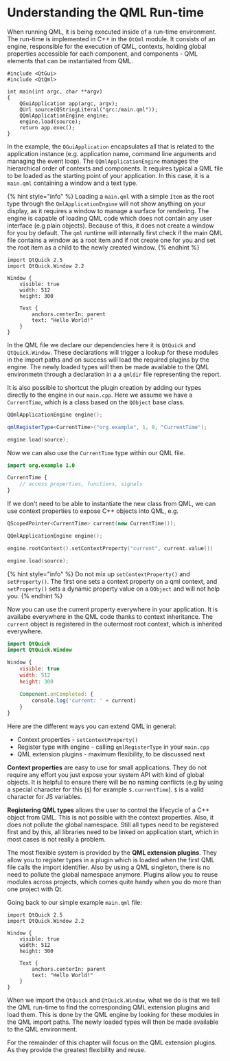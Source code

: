 # Understanding the QML Run-time

When running QML, it is being executed inside of a run-time environment. The run-time is implemented in C++ in the `QtQml` module. It consists of an engine, responsible for the execution of QML, contexts, holding global properties accessible for each component, and components - QML elements that can be instantiated from QML.

```
#include <QtGui>
#include <QtQml>

int main(int argc, char **argv)
{
    QGuiApplication app(argc, argv);
    QUrl source(QStringLiteral("qrc:/main.qml"));
    QQmlApplicationEngine engine;
    engine.load(source);
    return app.exec();
}
```

In the example, the `QGuiApplication` encapsulates all that is related to the application instance (e.g. application name, command line arguments and managing the event loop). The `QQmlApplicationEngine` manages the hierarchical order of contexts and components. It requires typical a QML file to be loaded as the starting point of your application. In this case, it is a `main.qml` containing a window and a text type.

{% hint style="info" %}
Loading a `main.qml` with a simple `Item` as the root type through the `QmlApplicationEngine` will not show anything on your display, as it requires a window to manage a surface for rendering. The engine is capable of loading QML code which does not contain any user interface (e.g plain objects). Because of this, it does not create a window for you by default. The `qml` runtime will internally first check if the main QML file contains a window as a root item and if not create one for you and set the root item as a child to the newly created window.
{% endhint %}

```
import QtQuick 2.5
import QtQuick.Window 2.2

Window {
    visible: true
    width: 512
    height: 300

    Text {
        anchors.centerIn: parent
        text: "Hello World!"
    }
}
```

In the QML file we declare our dependencies here it is `QtQuick` and `QtQuick.Window`. These declarations will trigger a lookup for these modules in the import paths and on success will load the required plugins by the engine. The newly loaded types will then be made available to the QML environmetn through a declaration in a a `qmldir` file representing the report.

It is also possible to shortcut the plugin creation by adding our types directly to the engine in our `main.cpp`. Here we assume we have a `CurrentTime`, which is a class based on the `QObject` base class.

```cpp
QQmlApplicationEngine engine();

qmlRegisterType<CurrentTime>("org.example", 1, 0, "CurrentTime");

engine.load(source);
```

Now we can also use the `CurrentTime` type within our QML file.

```qml
import org.example 1.0

CurrentTime {
    // access properties, functions, signals
}
```

If we don't need to be able to instantiate the new class from QML, we can use context properties to expose C++ objects into QML, e.g.

```cpp
QScopedPointer<CurrentTime> current(new CurrentTime());

QQmlApplicationEngine engine();

engine.rootContext().setContextProperty("current", current.value())

engine.load(source);
```

{% hint style="info" %}
Do not mix up `setContextProperty()` and `setProperty()`. The first one sets a context property on a qml context, and `setProperty()` sets a dynamic property value on a `QObject` and will not help you.
{% endhint %}

Now you can use the current property everywhere in your application. It is availabe everywhere in the QML code thanks to context inheritance. The `current` object is registered in the outermost root context, which is inherited everywhere.

```qml
import QtQuick
import QtQuick.Window

Window {
    visible: true
    width: 512
    height: 300

    Component.onCompleted: {
        console.log('current: ' + current)
    }
}
```

Here are the different ways you can extend QML in general:

* Context properties - `setContextProperty()`
* Register type with engine - calling `qmlRegisterType` in your `main.cpp`
* QML extension plugins - maximum flexibility, to be discussed next

**Context properties** are easy to use for small applications. They do not require any effort you just expose your system API with kind of global objects. It is helpful to ensure there will be no naming conflicts (e.g by using a special character for this (`$`) for example `$.currentTime`). `$` is a valid character for JS variables.

**Registering QML types** allows the user to control the lifecycle of a C++ object from QML. This is not possible with the context properties. Also, it does not pollute the global namespace. Still all types need to be registered first and by this, all libraries need to be linked on application start, which in most cases is not really a problem.

The most flexible system is provided by the **QML extension plugins**. They allow you to register types in a plugin which is loaded when the first QML file calls the import identifier. Also by using a QML singleton, there is no need to pollute the global namespace anymore. Plugins allow you to reuse modules across projects, which comes quite handy when you do more than one project with Qt.

Going back to our simple example `main.qml` file:

```
import QtQuick 2.5
import QtQuick.Window 2.2

Window {
    visible: true
    width: 512
    height: 300

    Text {
        anchors.centerIn: parent
        text: "Hello World!"
    }
}
```

When we import the `QtQuick` and `QtQuick.Window`, what we do is that we tell the QML run-time to find the corresponding QML extension plugins and load them. This is done by the QML engine by looking for these modules in the QML import paths. The newly loaded types will then be made available to the QML environment.

For the remainder of this chapter will focus on the QML extension plugins. As they provide the greatest flexibility and reuse.

